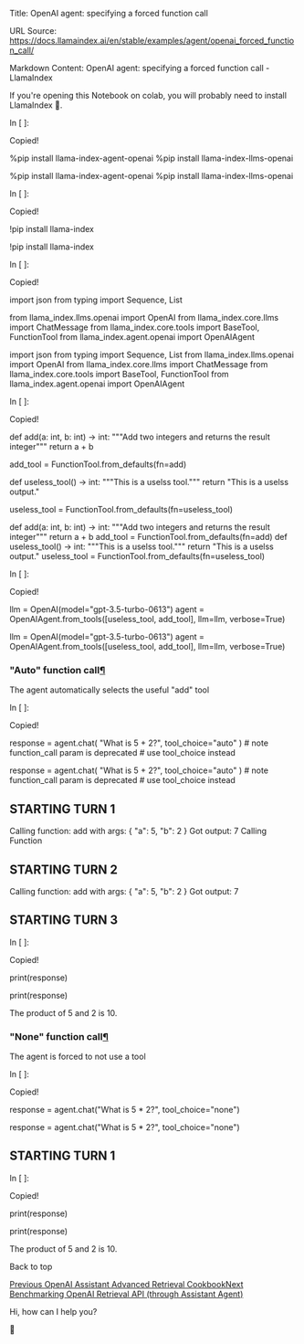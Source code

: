 Title: OpenAI agent: specifying a forced function call

URL Source: https://docs.llamaindex.ai/en/stable/examples/agent/openai_forced_function_call/

Markdown Content:
OpenAI agent: specifying a forced function call - LlamaIndex


If you're opening this Notebook on colab, you will probably need to install LlamaIndex 🦙.

In \[ \]:

Copied!

%pip install llama\-index\-agent\-openai
%pip install llama\-index\-llms\-openai

%pip install llama-index-agent-openai %pip install llama-index-llms-openai

In \[ \]:

Copied!

!pip install llama\-index

!pip install llama-index

In \[ \]:

Copied!

import json
from typing import Sequence, List

from llama\_index.llms.openai import OpenAI
from llama\_index.core.llms import ChatMessage
from llama\_index.core.tools import BaseTool, FunctionTool
from llama\_index.agent.openai import OpenAIAgent

import json from typing import Sequence, List from llama\_index.llms.openai import OpenAI from llama\_index.core.llms import ChatMessage from llama\_index.core.tools import BaseTool, FunctionTool from llama\_index.agent.openai import OpenAIAgent

In \[ \]:

Copied!

def add(a: int, b: int) \-> int:
    """Add two integers and returns the result integer"""
    return a + b

add\_tool \= FunctionTool.from\_defaults(fn\=add)

def useless\_tool() \-> int:
    """This is a uselss tool."""
    return "This is a uselss output."

useless\_tool \= FunctionTool.from\_defaults(fn\=useless\_tool)

def add(a: int, b: int) -> int: """Add two integers and returns the result integer""" return a + b add\_tool = FunctionTool.from\_defaults(fn=add) def useless\_tool() -> int: """This is a uselss tool.""" return "This is a uselss output." useless\_tool = FunctionTool.from\_defaults(fn=useless\_tool)

In \[ \]:

Copied!

llm \= OpenAI(model\="gpt-3.5-turbo-0613")
agent \= OpenAIAgent.from\_tools(\[useless\_tool, add\_tool\], llm\=llm, verbose\=True)

llm = OpenAI(model="gpt-3.5-turbo-0613") agent = OpenAIAgent.from\_tools(\[useless\_tool, add\_tool\], llm=llm, verbose=True)

### "Auto" function call[¶](https://docs.llamaindex.ai/en/stable/examples/agent/openai_forced_function_call/#auto-function-call)

The agent automatically selects the useful "add" tool

In \[ \]:

Copied!

response \= agent.chat(
    "What is 5 + 2?", tool\_choice\="auto"
)  \# note function\_call param is deprecated
\# use tool\_choice instead

response = agent.chat( "What is 5 + 2?", tool\_choice="auto" ) # note function\_call param is deprecated # use tool\_choice instead

STARTING TURN 1
---------------


Calling function: add with args: {
  "a": 5,
  "b": 2
}
Got output: 7
 Calling Function 

STARTING TURN 2
---------------


Calling function: add with args: {
  "a": 5,
  "b": 2
}
Got output: 7


STARTING TURN 3
---------------

In \[ \]:

Copied!

print(response)

print(response)

The product of 5 and 2 is 10.

### "None" function call[¶](https://docs.llamaindex.ai/en/stable/examples/agent/openai_forced_function_call/#none-function-call)

The agent is forced to not use a tool

In \[ \]:

Copied!

response \= agent.chat("What is 5 \* 2?", tool\_choice\="none")

response = agent.chat("What is 5 \* 2?", tool\_choice="none")

STARTING TURN 1
---------------

In \[ \]:

Copied!

print(response)

print(response)

The product of 5 and 2 is 10.

Back to top

[Previous OpenAI Assistant Advanced Retrieval Cookbook](https://docs.llamaindex.ai/en/stable/examples/agent/openai_assistant_query_cookbook/)[Next Benchmarking OpenAI Retrieval API (through Assistant Agent)](https://docs.llamaindex.ai/en/stable/examples/agent/openai_retrieval_benchmark/)

Hi, how can I help you?

🦙
